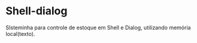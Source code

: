 # Shell-dialog
 SIsteminha para controle de estoque em Shell e Dialog, utilizando memória local(texto).
